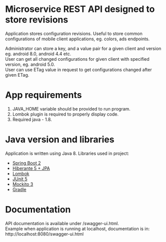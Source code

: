 # Microservice REST API designed to store revisions

Application stores configuration revisions.
Useful to store common configurations of mobile client applications, eg. colors, ads endpoints.

Administrator can store a key, and a value pair for a given client and version eg. android 8.0, android 4.4 etc. <br>
User can get all changed configurations for given client with specified version, eg. android 5.0. <br>
User can use ETag value in request to get configurations changed after given ETag.

# App requirements
1. JAVA_HOME variable should be provided to run program.
2. Lombok plugin is required to properly display code.
3. Required java - 1.8.

# Java version and libraries
Application is written using Java 8.
Libraries used in project:
- [Spring Boot 2](https://spring.io/projects/spring-boot)
- [Hiberante 5 + JPA](https://junit.org/junit5/)
- [Lombok](https://github.com/rzwitserloot/lombok)
- [JUnit 5](https://junit.org/junit5/)
- [Mockito 3 ](https://junit.org/junit5/)
- [Gradle](https://gradle.org/)

# Documentation
API documentation is available under /swagger-ui.html. <br>
Example when application is running at localhost, documentation is in:
http://localhost:8080/swagger-ui.html

